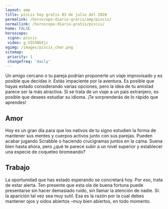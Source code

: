 ```yaml
---
layout: amp
title: piscis hoy gratis 03 de julio del 2020 
permalink: /horoscopo-diario-gratis/amp/piscis/
normallink: /horoscopo-diario-gratis/piscis/
home: FALSE
horoscopo:
 signo: piscis
 video: g_VIh3NkXjc
ogimg: /images/piscis_char.png
sitemap:
 priority: 1
 changefreq: 'daily'
---
```



Un amigo cercano o tu pareja podrían proponerte un viaje improvisado y es posible que decidas ir. Estás impaciente por la aventura. Es posible que hayas estado considerando varias opciones, pero la idea de tu amistad parece ser la más atractiva. Si se trata de un viaje a un país extranjero, es posible que desees estudiar su idioma. ¡Te sorprenderás de lo rápido que aprendes!

## Amor

Hoy es un gran día para que los nativos de tu signo estudien la forma de mantener sus mentes y cuerpos activos junto con sus parejas. Pueden acabar jugando Scrabble o haciendo crucigramas juntos en la cama. Suena bien hasta ahora, pero ¿qué te parece subir a un nivel superior y establecer una especie de coqueteo bromeando?

## Trabajo

La oportunidad que has estado esperando se concretará hoy. Por eso, trata de estar alerta. Ten presente que esta ola de buena fortuna puede presentarse sin hacer demasiado ruido, sin llamar la atención de nadie. Sí: la aparición tal vez sea muy sutil. Esa es la razón por la cual debes mantener ojos y oídos abiertos –muy bien abiertos, en todo momento.